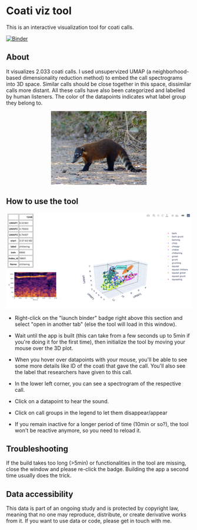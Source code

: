 # Coati viz tool

This is an interactive visualization tool for coati calls.

[![Binder](https://mybinder.org/badge_logo.svg)](https://mybinder.org/v2/gh/marathomas/coati_viz/HEAD?urlpath=%2Fvoila%2Frender%2Fcoati_viz_tool.ipynb)



## About

It visualizes 2.033 coati calls. I used unsupervized UMAP (a neighborhood-based dimensionality reduction method) to embed the call spectrograms into 3D space. Similar calls should be close together in this space, dissimilar calls more distant. All these calls have also been categorized and labelled by human listeners. The color of the datapoints indicates what label group they belong to.

<p align="center">
  <img src="/other_imgs/coati_pic_small.jpg" width="260" height="200" />
</p>


## How to use the tool

<p align="center">
  <img src="/other_imgs/tool_view.png" width="550" height="260" />
</p>


* Right-click on the "launch binder" badge right above this section and select "open in another tab" (else the tool will load in this window). 

* Wait until the app is built (this can take from a few seconds up to 5min if you're doing it for the first time), then initialize the tool by moving your mouse over the 3D plot. 

* When you hover over datapoints with your mouse, you'll be able to see some more details like ID of the coati that gave the call. You'll also see the label that researchers have given to this call. 
* In the lower left corner, you can see a spectrogram of the respective call. 
* Click on a datapoint to hear the sound.
* Click on call groups in the legend to let them disappear/appear
* If you remain inactive for a longer period of time (10min or so?), the tool won't be reactive anymore, so you need to reload it.

## Troubleshooting

If the build takes too long (>5min) or functionalities in the tool are missing, close the window and please re-click the badge. Building the app a second time usually does the trick.

## Data accessibility

This data is part of an ongoing study and is protected by copyright law, meaning that no one may reproduce, distribute, or create derivative works from it. If you want to use data or code, please get in touch with me.



